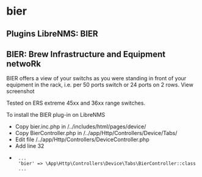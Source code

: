 # bier
Plugins LibreNMS: BIER
-----------------------------------------
BIER: Brew Infrastructure and Equipment netwoRk
-----------------------------------------
BIER offers a view of your switchs as you were standing in front of your equipment in the rack, i.e. per 50 ports switch or 24 ports on 2 rows.
View screenshot 

Tested on ERS extreme 45xx and 36xx range switches.

To install the BIER plug-in on LibreNMS
- Copy bier.inc.php in /../includes/html/pages/device/
- Copy BierController.php in /../app/Http/Controllers/Device/Tabs/
- Edit file /../app/Http/Controllers/DeviceController.php
- Add line 32
-      ...
       'bier' => \App\Http\Controllers\Device\Tabs\BierController::class
       ...
